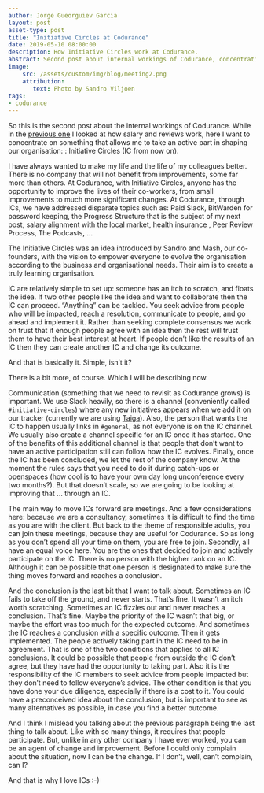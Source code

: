 ```yaml
---
author: Jorge Gueorguiev Garcia
layout: post
asset-type: post
title: "Initiative Circles at Codurance"
date: 2019-05-10 08:00:00
description: How Initiative Circles work at Codurance.
abstract: Second post about internal workings of Codurance, concentrating on Initiative Circles.
image: 
    src: /assets/custom/img/blog/meeting2.png
    attribution:
       text: Photo by Sandro Viljoen
tags: 
- codurance
---
```


So this is the second post about the internal workings of Codurance. While in the [previous one](https://codurance.com/2019/05/02/salaries-at-codurance/) I looked at how salary and reviews work, here I want to concentrate on something that allows me to take an active part in shaping our organisation: : Initiative Circles (IC from now on).

I have always wanted to make my life and the life of my colleagues better. There is no company that will not benefit from improvements, some far more than others. At Codurance, with Initiative Circles, anyone has the opportunity to improve the lives of their co-workers, from small improvements to much more significant changes. At Codurance, through ICs, we have addressed disparate topics  such as: Paid Slack, BitWarden for password keeping, the Progress Structure that is the subject of my next post, salary alignment with the local market, health insurance , Peer Review Process, The Podcasts, …

The Initiative Circles was an idea introduced by Sandro and Mash, our co-founders, with the vision to empower everyone to evolve the organisation according to the business and organisational needs. Their aim is to create a truly learning organisation. 

IC are relatively simple to set up: someone has an itch to scratch, and floats the idea. If two other people like the idea and want to collaborate then the IC can proceed.  “Anything” can be tackled. You seek advice from people who will be impacted, reach a resolution, communicate to people, and go ahead and implement it. Rather than seeking complete consensus we work on trust that if enough people agree with an idea then the rest will trust them to have their best interest at heart. If people don’t like the results of an IC then they can create another IC and change its outcome.

And that is basically it. Simple, isn’t it?

There is a bit more, of course. Which I will be describing now.

Communication (something that we need to revisit as  Codurance grows) is important. We use Slack heavily, so there is a channel (conveniently called `#initiative-circles`) where any new initiatives appears when we add it on our tracker (currently we are using [Taiga](https://taiga.io)). Also, the person that wants the IC to happen usually links in `#general`, as not everyone is on the IC channel. We usually also create a channel specific for an IC once it has started. One of the benefits of this additional channel is that people that don’t want to have an active participation still can follow how the IC evolves. Finally, once the IC has been concluded, we let the rest of the company know. At the moment the rules says that you need to do it during catch-ups or openspaces (how cool is to have your own day long unconference every two months?). But that doesn’t scale, so we are going to be looking at improving that … through an IC.

The main way to move ICs forward are meetings. And a few considerations here: because we are a consultancy, sometimes it is difficult to find the time as you are with the client. But back to the theme of responsible adults, you can join these meetings, because they are useful for Codurance. So as long as you don’t spend all your time on them, you are free to join. Secondly, all have an equal voice here. You are the ones that decided to join and actively participate on the IC. There is no person with the higher rank on an IC. Although it can be possible that one person is designated to make sure the thing moves forward and reaches a conclusion. 

And the conclusion is the last bit that I want to talk about. Sometimes an IC fails to take off the ground, and never starts. That’s fine. It wasn’t an itch worth scratching. Sometimes an IC fizzles out and never reaches a conclusion. That’s fine. Maybe the priority of the IC wasn’t that big, or maybe the effort was too much for the expected outcome. And sometimes the IC reaches a conclusion with a specific outcome. Then it gets implemented. The people actively taking part in the IC need to be in agreement. That is one of the two conditions that applies to all IC conclusions. It could be possible that people from outside the IC don’t agree, but they have had the opportunity to taking part. Also it is the responsibility of the IC members to seek advice from people impacted but they don’t need to follow everyone’s advice. The other condition is that you have done your due diligence, especially if there is a cost to it. You could have a preconceived idea about the conclusion, but is important to see as many alternatives as possible, in case you find a better outcome.

And I think I mislead you talking about the previous paragraph being the last thing to talk about. Like with so many things, it requires that people participate. But, unlike in any other company I have ever worked, you can be an agent of change and improvement. Before I could only complain about the situation, now I can be the change. If I don’t, well, can’t complain, can I?

And that is why I love ICs :-)
